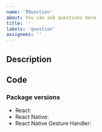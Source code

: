 ```yaml
---
name: '❓Question'
about: You can ask questions here
title: ''
labels: 'question'
assignees: ''
---
```


## Description

<!--
Tell us what is unclear for you here, you can attach code below if you have trouble implementing something or it's not working as you're expecting.
-->

## Code

<!--
Use [snack](https://snack.expo.io/) if you can or paste code in block. Please provide code that can be copied and ran (with imports, please don't use pseudocode if possible).

```js
// code goes here
```
-->

### Package versions

<!--
Fill in your Gesture Handler and React Native versions below.

List other libraries if relevant.
-->

- React:
- React Native:
- React Native Gesture Handler:
